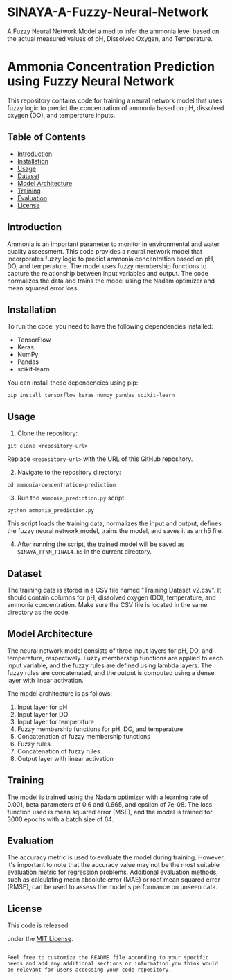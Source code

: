 # SINAYA-A-Fuzzy-Neural-Network
A Fuzzy Neural Network Model aimed to infer the ammonia level based on the actual measured values of pH, Dissolved Oxygen, and Temperature.

# Ammonia Concentration Prediction using Fuzzy Neural Network

This repository contains code for training a neural network model that uses fuzzy logic to predict the concentration of ammonia based on pH, dissolved oxygen (DO), and temperature inputs.

## Table of Contents

- [Introduction](#introduction)
- [Installation](#installation)
- [Usage](#usage)
- [Dataset](#dataset)
- [Model Architecture](#model-architecture)
- [Training](#training)
- [Evaluation](#evaluation)
- [License](#license)

## Introduction

Ammonia is an important parameter to monitor in environmental and water quality assessment. This code provides a neural network model that incorporates fuzzy logic to predict ammonia concentration based on pH, DO, and temperature. The model uses fuzzy membership functions to capture the relationship between input variables and output. The code normalizes the data and trains the model using the Nadam optimizer and mean squared error loss.

## Installation

To run the code, you need to have the following dependencies installed:

- TensorFlow
- Keras
- NumPy
- Pandas
- scikit-learn

You can install these dependencies using pip:

```shell
pip install tensorflow keras numpy pandas scikit-learn
```

## Usage

1. Clone the repository:

```shell
git clone <repository-url>
```

Replace `<repository-url>` with the URL of this GitHub repository.

2. Navigate to the repository directory:

```shell
cd ammonia-concentration-prediction
```

3. Run the `ammonia_prediction.py` script:

```shell
python ammonia_prediction.py
```

This script loads the training data, normalizes the input and output, defines the fuzzy neural network model, trains the model, and saves it as an h5 file.

4. After running the script, the trained model will be saved as `SINAYA_FFNN_FINAL4.h5` in the current directory.

## Dataset

The training data is stored in a CSV file named "Training Dataset v2.csv". It should contain columns for pH, dissolved oxygen (DO), temperature, and ammonia concentration. Make sure the CSV file is located in the same directory as the code.

## Model Architecture

The neural network model consists of three input layers for pH, DO, and temperature, respectively. Fuzzy membership functions are applied to each input variable, and the fuzzy rules are defined using lambda layers. The fuzzy rules are concatenated, and the output is computed using a dense layer with linear activation.

The model architecture is as follows:

1. Input layer for pH
2. Input layer for DO
3. Input layer for temperature
4. Fuzzy membership functions for pH, DO, and temperature
5. Concatenation of fuzzy membership functions
6. Fuzzy rules
7. Concatenation of fuzzy rules
8. Output layer with linear activation

## Training

The model is trained using the Nadam optimizer with a learning rate of 0.001, beta parameters of 0.6 and 0.665, and epsilon of 7e-08. The loss function used is mean squared error (MSE), and the model is trained for 3000 epochs with a batch size of 64.

## Evaluation

The accuracy metric is used to evaluate the model during training. However, it's important to note that the accuracy value may not be the most suitable evaluation metric for regression problems. Additional evaluation methods, such as calculating mean absolute error (MAE) or root mean squared error (RMSE), can be used to assess the model's performance on unseen data.

## License

This code is released

 under the [MIT License](LICENSE).
```

Feel free to customize the README file according to your specific needs and add any additional sections or information you think would be relevant for users accessing your code repository.
